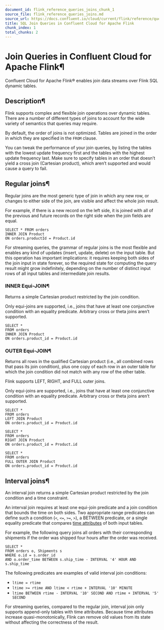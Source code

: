 ```yaml
---
document_id: flink_reference_queries_joins_chunk_1
source_file: flink_reference_queries_joins.md
source_url: https://docs.confluent.io/cloud/current/flink/reference/queries/joins.html
title: SQL Join Queries in Confluent Cloud for Apache Flink
chunk_index: 1
total_chunks: 2
---
```


# Join Queries in Confluent Cloud for Apache Flink¶

Confluent Cloud for Apache Flink® enables join data streams over Flink SQL dynamic tables.

## Description¶

Flink supports complex and flexible join operations over dynamic tables. There are a number of different types of joins to account for the wide variety of semantics that queries may require.

By default, the order of joins is not optimized. Tables are joined in the order in which they are specified in the `FROM` clause.

You can tweak the performance of your join queries, by listing the tables with the lowest update frequency first and the tables with the highest update frequency last. Make sure to specify tables in an order that doesn’t yield a cross join (Cartesian product), which aren’t supported and would cause a query to fail.

## Regular joins¶

Regular joins are the most generic type of join in which any new row, or changes to either side of the join, are visible and affect the whole join result.

For example, if there is a new record on the left side, it is joined with all of the previous and future records on the right side when the join fields are equal.

    SELECT * FROM orders
    INNER JOIN Product
    ON orders.productId = Product.id

For streaming queries, the grammar of regular joins is the most flexible and enables any kind of updates (insert, update, delete) on the input table. But this operation has important implications: it requires keeping both sides of the join input in state forever, so the required state for computing the query result might grow indefinitely, depending on the number of distinct input rows of all input tables and intermediate join results.

### INNER Equi-JOIN¶

Returns a simple Cartesian product restricted by the join condition.

Only equi-joins are supported, i.e., joins that have at least one conjunctive condition with an equality predicate. Arbitrary cross or theta joins aren’t supported.

    SELECT *
    FROM orders
    INNER JOIN Product
    ON orders.product_id = Product.id

### OUTER Equi-JOIN¶

Returns all rows in the qualified Cartesian product (i.e., all combined rows that pass its join condition), plus one copy of each row in an outer table for which the join condition did not match with any row of the other table.

Flink supports LEFT, RIGHT, and FULL outer joins.

Only equi-joins are supported, i.e., joins that have at least one conjunctive condition with an equality predicate. Arbitrary cross or theta joins aren’t supported.

    SELECT *
    FROM orders
    LEFT JOIN Product
    ON orders.product_id = Product.id

    SELECT *
    FROM orders
    RIGHT JOIN Product
    ON orders.product_id = Product.id

    SELECT *
    FROM orders
    FULL OUTER JOIN Product
    ON orders.product_id = Product.id

## Interval joins¶

An interval join returns a simple Cartesian product restricted by the join condition and a time constraint.

An interval join requires at least one equi-join predicate and a join condition that bounds the time on both sides. Two appropriate range predicates can define such a condition (`<`, `<=`, `>=`, `>`), a BETWEEN predicate, or a single equality predicate that compares [time attributes](../../concepts/timely-stream-processing.html#flink-sql-time-attributes) of both input tables.

For example, the following query joins all orders with their corresponding shipments if the order was shipped four hours after the order was received.

    SELECT *
    FROM orders o, Shipments s
    WHERE o.id = s.order_id
    AND o.order_time BETWEEN s.ship_time - INTERVAL '4' HOUR AND s.ship_time

The following predicates are examples of valid interval join conditions:

* `ltime = rtime`
* `ltime >= rtime AND ltime < rtime + INTERVAL '10' MINUTE`
* `ltime BETWEEN rtime - INTERVAL '10' SECOND AND rtime + INTERVAL '5' SECOND`

For streaming queries, compared to the regular join, interval join only supports append-only tables with time attributes. Because time attributes increase quasi-monotonically, Flink can remove old values from its state without affecting the correctness of the result.
